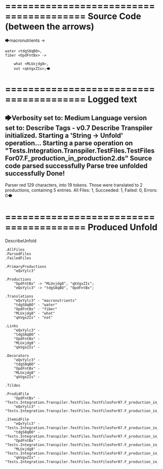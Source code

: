 ========================================
Source Code (between the arrows)
========================================

🡆macronutrients <eQxYylc3> ->

    water <tdgS8qBO>,
	fiber <OpdFntBx> ->

        what <MLUxjdg8>,
        not <qkVgxZIs>;🡄

========================================
Logged text
========================================

🡆Verbosity set to: Medium
Language version set to: Describe Tags - v0.7
Describe Transpiler initialized.
Starting a 'String -> Unfold' operation...
Starting a parse operation on "Tests.Integration.Transpiler.TestFiles.TestFilesFor07.F_production_in_production2.ds"
Source code parsed successfully
Parse tree unfolded successfully
Done!
------------------------
Parser red 129 characters, into 19 tokens.
Those were translated to 2 productions, containing 5 entries.
All Files: 1, Succeeded: 1, Failed: 0, Errors: 0🡄

========================================
Produced Unfold
========================================

DescribeUnfold

    .AllFiles
    .ParsedFiles
    .FailedFiles

    .PrimaryProductions
        "eQxYylc3" 

    .Productions
        "OpdFntBx" -> "MLUxjdg8", "qkVgxZIs";
        "eQxYylc3" -> "tdgS8qBO", "OpdFntBx";

    .Translations
        "eQxYylc3" - "macronutrients"
        "tdgS8qBO" - "water"
        "OpdFntBx" - "fiber"
        "MLUxjdg8" - "what"
        "qkVgxZIs" - "not"

    .Links
        "eQxYylc3" - 
        "tdgS8qBO" - 
        "OpdFntBx" - 
        "MLUxjdg8" - 
        "qkVgxZIs" - 

    .Decorators
        "eQxYylc3" - 
        "tdgS8qBO" - 
        "OpdFntBx" - 
        "MLUxjdg8" - 
        "qkVgxZIs" - 

    .Tildes

    .ProdidFile
        "OpdFntBx" - "Tests.Integration.Transpiler.TestFiles.TestFilesFor07.F_production_in_production2.ds"
        "eQxYylc3" - "Tests.Integration.Transpiler.TestFiles.TestFilesFor07.F_production_in_production2.ds"

    .ItemidFile
        "eQxYylc3" - "Tests.Integration.Transpiler.TestFiles.TestFilesFor07.F_production_in_production2.ds"
        "tdgS8qBO" - "Tests.Integration.Transpiler.TestFiles.TestFilesFor07.F_production_in_production2.ds"
        "OpdFntBx" - "Tests.Integration.Transpiler.TestFiles.TestFilesFor07.F_production_in_production2.ds"
        "MLUxjdg8" - "Tests.Integration.Transpiler.TestFiles.TestFilesFor07.F_production_in_production2.ds"
        "qkVgxZIs" - "Tests.Integration.Transpiler.TestFiles.TestFilesFor07.F_production_in_production2.ds"

